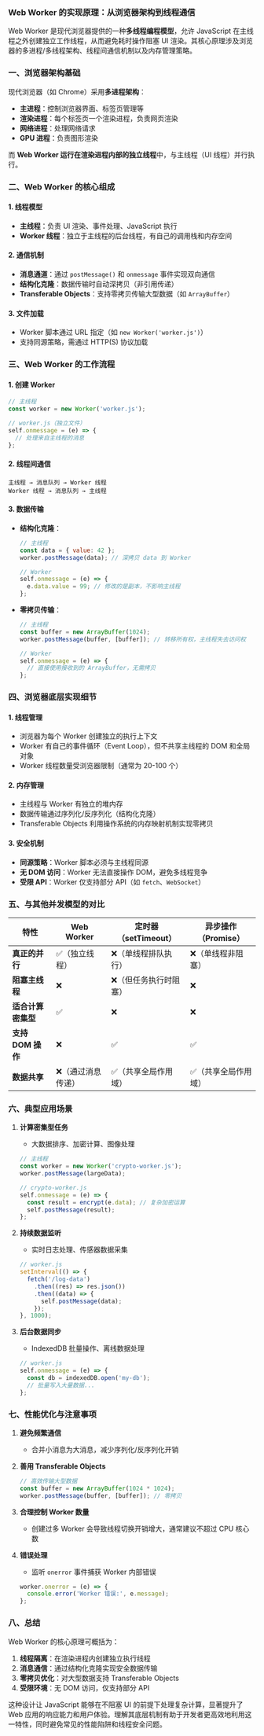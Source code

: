### Web Worker 的实现原理：从浏览器架构到线程通信

Web Worker 是现代浏览器提供的一种**多线程编程模型**，允许 JavaScript 在主线程之外创建独立工作线程，从而避免耗时操作阻塞 UI 渲染。其核心原理涉及浏览器的多进程/多线程架构、线程间通信机制以及内存管理策略。

### 一、浏览器架构基础

现代浏览器（如 Chrome）采用**多进程架构**：

- **主进程**：控制浏览器界面、标签页管理等
- **渲染进程**：每个标签页一个渲染进程，负责网页渲染
- **网络进程**：处理网络请求
- **GPU 进程**：负责图形渲染

而 **Web Worker 运行在渲染进程内部的独立线程**中，与主线程（UI 线程）并行执行。

### 二、Web Worker 的核心组成

#### 1. **线程模型**

- **主线程**：负责 UI 渲染、事件处理、JavaScript 执行
- **Worker 线程**：独立于主线程的后台线程，有自己的调用栈和内存空间

#### 2. **通信机制**

- **消息通道**：通过 `postMessage()` 和 `onmessage` 事件实现双向通信
- **结构化克隆**：数据传输时自动深拷贝（非引用传递）
- **Transferable Objects**：支持零拷贝传输大型数据（如 `ArrayBuffer`）

#### 3. **文件加载**

- Worker 脚本通过 URL 指定（如 `new Worker('worker.js')`）
- 支持同源策略，需通过 HTTP(S) 协议加载

### 三、Web Worker 的工作流程

#### 1. **创建 Worker**

```javascript
// 主线程
const worker = new Worker('worker.js');

// worker.js（独立文件）
self.onmessage = (e) => {
  // 处理来自主线程的消息
};
```

#### 2. **线程间通信**

```plaintext
主线程 → 消息队列 → Worker 线程
Worker 线程 → 消息队列 → 主线程
```

#### 3. **数据传输**

- **结构化克隆**：

  ```javascript
  // 主线程
  const data = { value: 42 };
  worker.postMessage(data); // 深拷贝 data 到 Worker

  // Worker
  self.onmessage = (e) => {
    e.data.value = 99; // 修改的是副本，不影响主线程
  };
  ```

- **零拷贝传输**：

  ```javascript
  // 主线程
  const buffer = new ArrayBuffer(1024);
  worker.postMessage(buffer, [buffer]); // 转移所有权，主线程失去访问权

  // Worker
  self.onmessage = (e) => {
    // 直接使用接收到的 ArrayBuffer，无需拷贝
  };
  ```

### 四、浏览器底层实现细节

#### 1. **线程管理**

- 浏览器为每个 Worker 创建独立的执行上下文
- Worker 有自己的事件循环（Event Loop），但不共享主线程的 DOM 和全局对象
- Worker 线程数量受浏览器限制（通常为 20-100 个）

#### 2. **内存管理**

- 主线程与 Worker 有独立的堆内存
- 数据传输通过序列化/反序列化（结构化克隆）
- Transferable Objects 利用操作系统的内存映射机制实现零拷贝

#### 3. **安全机制**

- **同源策略**：Worker 脚本必须与主线程同源
- **无 DOM 访问**：Worker 无法直接操作 DOM，避免多线程竞争
- **受限 API**：Worker 仅支持部分 API（如 `fetch`、`WebSocket`）

### 五、与其他并发模型的对比

| 特性               | Web Worker         | 定时器（setTimeout）   | 异步操作（Promise）  |
| ------------------ | ------------------ | ---------------------- | -------------------- |
| **真正的并行**     | ✅（独立线程）     | ❌（单线程排队执行）   | ❌（单线程非阻塞）   |
| **阻塞主线程**     | ❌                 | ❌（但任务执行时阻塞） | ❌                   |
| **适合计算密集型** | ✅                 | ❌                     | ❌                   |
| **支持 DOM 操作**  | ❌                 | ✅                     | ✅                   |
| **数据共享**       | ❌（通过消息传递） | ✅（共享全局作用域）   | ✅（共享全局作用域） |

### 六、典型应用场景

1. **计算密集型任务**

   - 大数据排序、加密计算、图像处理

   ```javascript
   // 主线程
   const worker = new Worker('crypto-worker.js');
   worker.postMessage(largeData);

   // crypto-worker.js
   self.onmessage = (e) => {
     const result = encrypt(e.data); // 复杂加密运算
     self.postMessage(result);
   };
   ```

2. **持续数据监听**

   - 实时日志处理、传感器数据采集

   ```javascript
   // worker.js
   setInterval(() => {
     fetch('/log-data')
       .then((res) => res.json())
       .then((data) => {
         self.postMessage(data);
       });
   }, 1000);
   ```

3. **后台数据同步**
   - IndexedDB 批量操作、离线数据处理
   ```javascript
   // worker.js
   self.onmessage = (e) => {
     const db = indexedDB.open('my-db');
     // 批量写入大量数据...
   };
   ```

### 七、性能优化与注意事项

1. **避免频繁通信**

   - 合并小消息为大消息，减少序列化/反序列化开销

2. **善用 Transferable Objects**

   ```javascript
   // 高效传输大型数据
   const buffer = new ArrayBuffer(1024 * 1024);
   worker.postMessage(buffer, [buffer]); // 零拷贝
   ```

3. **合理控制 Worker 数量**

   - 创建过多 Worker 会导致线程切换开销增大，通常建议不超过 CPU 核心数

4. **错误处理**
   - 监听 `onerror` 事件捕获 Worker 内部错误
   ```javascript
   worker.onerror = (e) => {
     console.error('Worker 错误:', e.message);
   };
   ```

### 八、总结

Web Worker 的核心原理可概括为：

1. **线程隔离**：在渲染进程内创建独立执行线程
2. **消息通信**：通过结构化克隆实现安全数据传输
3. **零拷贝优化**：对大型数据支持 Transferable Objects
4. **受限环境**：无 DOM 访问，仅支持部分 API

这种设计让 JavaScript 能够在不阻塞 UI 的前提下处理复杂计算，显著提升了 Web 应用的响应能力和用户体验。理解其底层机制有助于开发者更高效地利用这一特性，同时避免常见的性能陷阱和线程安全问题。
